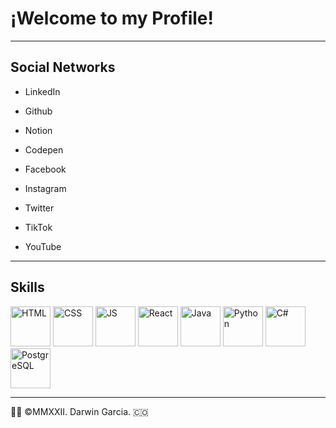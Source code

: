 # ¡Welcome to my Profile! 
- - - 
## Social Networks

* LinkedIn
* Github
* Notion
* Codepen

* Facebook
* Instagram
* Twitter
* TikTok
* YouTube
- - -
## Skills
<img src="https://www.w3.org/html/logo/downloads/HTML5_Badge.svg" width="64" height="64" alt="HTML"/> <img src="https://upload.wikimedia.org/wikipedia/commons/6/62/CSS3_logo.svg" width="64" height="64" alt="CSS"/> <img src="https://upload.wikimedia.org/wikipedia/commons/9/99/Unofficial_JavaScript_logo_2.svg" width="64" height="64" alt="JS"/> <img src="https://upload.wikimedia.org/wikipedia/commons/a/a7/React-icon.svg" width="64" height="64" alt="React"/> <img src="https://upload.wikimedia.org/wikipedia/fr/2/2e/Java_Logo.svg" width="64" height="64" alt="Java"/>
<img src="https://upload.wikimedia.org/wikipedia/commons/c/c3/Python-logo-notext.svg" width="64" height="64" alt="Python"/> 
<img src="https://cdn.cdnlogo.com/logos/c/27/c.svg" width="64" height="64" alt="C#"/> <img src="https://upload.wikimedia.org/wikipedia/commons/2/29/Postgresql_elephant.svg" width="64" height="64" alt="PostgreSQL"/> 
- - -
👨‍💻 ©MMXXII. Darwin Garcia. 🇨🇴
